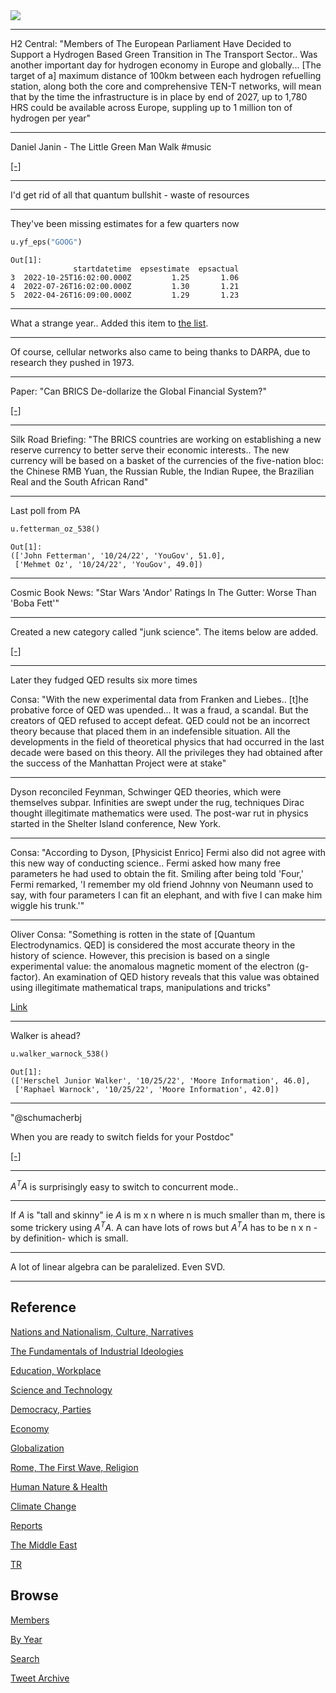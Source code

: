 <img src="https://drive.google.com/uc?export=view&id=1B2wf9R7AMH1d7Vw6e2mucLbIQ5NSjir7"/>

---

H2 Central: "Members of The European Parliament Have Decided to
Support a Hydrogen Based Green Transition in The Transport
Sector.. Was another important day for hydrogen economy in Europe and
globally... [The target of a] maximum distance of 100km between each
hydrogen refuelling station, along both the core and comprehensive
TEN-T networks, will mean that by the time the infrastructure is in
place by end of 2027, up to 1,780 HRS could be available across
Europe, suppling up to 1 million ton of hydrogen per year"

---

Daniel Janin - The Little Green Man Walk \#music

[[-]](https://youtu.be/u60jL3d6GsE)

---

I'd get rid of all that quantum bullshit - waste of resources

---

They've been missing estimates for a few quarters now

```python
u.yf_eps("GOOG")
```

```text
Out[1]: 
              startdatetime  epsestimate  epsactual
3  2022-10-25T16:02:00.000Z         1.25       1.06
4  2022-07-26T16:02:00.000Z         1.30       1.21
5  2022-04-26T16:09:00.000Z         1.29       1.23
```

---

What a strange year.. Added this item to [the list](2015/12/1973.html).

---

Of course, cellular networks also came to being thanks to DARPA, due
to research they pushed in 1973.

---

Paper: "Can BRICS De-dollarize the Global Financial System?"

[[-]](https://www.cambridge.org/core/elements/can-brics-dedollarize-the-global-financial-system/)

---

Silk Road Briefing: "The BRICS countries are working on establishing a
new reserve currency to better serve their economic interests..  The
new currency will be based on a basket of the currencies of the
five-nation bloc: the Chinese RMB Yuan, the Russian Ruble, the Indian
Rupee, the Brazilian Real and the South African Rand"

---

Last poll from PA

```python
u.fetterman_oz_538()
```

```text
Out[1]: 
(['John Fetterman', '10/24/22', 'YouGov', 51.0],
 ['Mehmet Oz', '10/24/22', 'YouGov', 49.0])
```

---

Cosmic Book News: "Star Wars 'Andor' Ratings In The Gutter: Worse Than 'Boba Fett'"

---

Created a new category called "junk science". The items below are
added.

[[-]](2018/09/junk-science.html)

---

Later they fudged QED results six more times

Consa: "With the new experimental data from Franken and Liebes.. [t]he
probative force of QED was upended... It was a fraud, a scandal.  But
the creators of QED refused to accept defeat. QED could not be an
incorrect theory because that placed them in an indefensible
situation. All the developments in the field of theoretical physics
that had occurred in the last decade were based on this theory. All
the privileges they had obtained after the success of the Manhattan
Project were at stake"

---

Dyson reconciled Feynman, Schwinger QED theories, which were
themselves subpar. Infinities are swept under the rug, techniques
Dirac thought illegitimate mathematics were used. The post-war rut in
physics started in the Shelter Island conference, New York.

---

Consa: "According to Dyson, [Physicist Enrico] Fermi also did not
agree with this new way of conducting science.. Fermi asked how many
free parameters he had used to obtain the fit. Smiling after being
told 'Four,' Fermi remarked, 'I remember my old friend Johnny von
Neumann used to say, with four parameters I can fit an elephant, and
with five I can make him wiggle his trunk.'"

---

Oliver Consa: "Something is rotten in the state of [Quantum
Electrodynamics. QED] is considered the most accurate theory in the
history of science. However, this precision is based on a single
experimental value: the anomalous magnetic moment of the electron
(g-factor). An examination of QED history reveals that this value was
obtained using illegitimate mathematical traps, manipulations and
tricks"

[Link](https://vixra.org/pdf/2002.0011v1.pdf)

---

Walker is ahead?

```python
u.walker_warnock_538()
```

```text
Out[1]: 
(['Herschel Junior Walker', '10/25/22', 'Moore Information', 46.0],
 ['Raphael Warnock', '10/25/22', 'Moore Information', 42.0])
```

---

"@schumacherbj

When you are ready to switch fields for your Postdoc"

[[-]](https://twitter.com/schumacherbj/status/1584826081450012673)

---

$A^T A$ is surprisingly easy to switch to concurrent mode.. 

---

If $A$ is "tall and skinny" ie $A$ is m x n where n is much smaller
than m, there is some trickery using $A^T A$. A can have lots of rows
but $A^T A$ has to be n x n -by definition- which is small. 

---

A lot of linear algebra can be paralelized. Even SVD. 

---

## Reference

[Nations and Nationalism, Culture, Narratives](2013/02/nations-and-nationalism.html)

[The Fundamentals of Industrial Ideologies](2011/04/fundamentals-of-industrial-ideologies.html)

[Education, Workplace](2017/09/education-workplace.html)

[Science and Technology](2018/09/science-technology.html)

[Democracy, Parties](2016/11/democracy.html)

[Economy](2018/05/economy.html)

[Globalization](2018/09/globalization.html)

[Rome, The First Wave, Religion](2017/12/rome.html)

[Human Nature & Health](2020/07/human-nature.html)

[Climate Change](2018/12/climate.html)

[Reports](2019/05/reports.html)

[The Middle East](2019/07/middleeast.html)

[TR](../tr)

## Browse

[Members](2022/08/members.html)

[By Year](years.html)

[Search](search.html)

[Tweet Archive](tweets/index.html)


